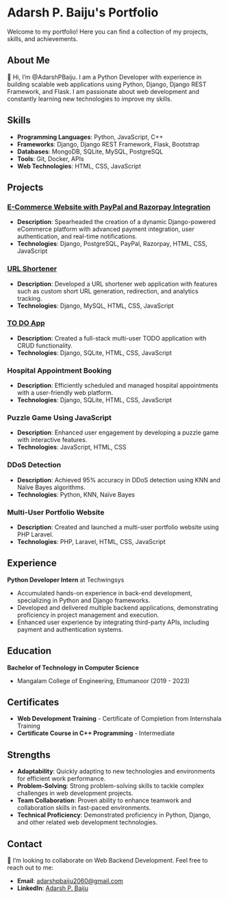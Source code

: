 # Adarsh P. Baiju's Portfolio

Welcome to my portfolio! Here you can find a collection of my projects, skills, and achievements.

## About Me
👋 Hi, I’m @AdarshPBaiju. I am a Python Developer with experience in building scalable web applications using Python, Django, Django REST Framework, and Flask. I am passionate about web development and constantly learning new technologies to improve my skills.

## Skills
- **Programming Languages**: Python, JavaScript, C++
- **Frameworks**: Django, Django REST Framework, Flask, Bootstrap
- **Databases**: MongoDB, SQLite, MySQL, PostgreSQL
- **Tools**: Git, Docker, APIs
- **Web Technologies**: HTML, CSS, JavaScript

## Projects

### [E-Commerce Website with PayPal and Razorpay Integration](https://ecomm-riode.onrender.com/)
- **Description**: Spearheaded the creation of a dynamic Django-powered eCommerce platform with advanced payment integration, user authentication, and real-time notifications.
- **Technologies**: Django, PostgreSQL, PayPal, Razorpay, HTML, CSS, JavaScript

### [URL Shortener](https://shorturl-ibm9.onrender.com/)
- **Description**: Developed a URL shortener web application with features such as custom short URL generation, redirection, and analytics tracking.
- **Technologies**: Django, MySQL, HTML, CSS, JavaScript

### [TO DO App](https://todo-nety.onrender.com/)
- **Description**: Created a full-stack multi-user TODO application with CRUD functionality.
- **Technologies**: Django, SQLite, HTML, CSS, JavaScript

### Hospital Appointment Booking
- **Description**: Efficiently scheduled and managed hospital appointments with a user-friendly web platform.
- **Technologies**: Django, SQLite, HTML, CSS, JavaScript

### Puzzle Game Using JavaScript
- **Description**: Enhanced user engagement by developing a puzzle game with interactive features.
- **Technologies**: JavaScript, HTML, CSS

### DDoS Detection
- **Description**: Achieved 95% accuracy in DDoS detection using KNN and Naïve Bayes algorithms.
- **Technologies**: Python, KNN, Naïve Bayes

### Multi-User Portfolio Website
- **Description**: Created and launched a multi-user portfolio website using PHP Laravel.
- **Technologies**: PHP, Laravel, HTML, CSS, JavaScript

## Experience

**Python Developer Intern** at Techwingsys
- Accumulated hands-on experience in back-end development, specializing in Python and Django frameworks.
- Developed and delivered multiple backend applications, demonstrating proficiency in project management and execution.
- Enhanced user experience by integrating third-party APIs, including payment and authentication systems.

## Education

**Bachelor of Technology in Computer Science**
- Mangalam College of Engineering, Ettumanoor (2019 - 2023)

## Certificates
- **Web Development Training** - Certificate of Completion from Internshala Training
- **Certificate Course in C++ Programming** - Intermediate

## Strengths
- **Adaptability**: Quickly adapting to new technologies and environments for efficient work performance.
- **Problem-Solving**: Strong problem-solving skills to tackle complex challenges in web development projects.
- **Team Collaboration**: Proven ability to enhance teamwork and collaboration skills in fast-paced environments.
- **Technical Proficiency**: Demonstrated proficiency in Python, Django, and other related web development technologies.

## Contact
💞️ I’m looking to collaborate on Web Backend Development. Feel free to reach out to me:
- **Email**: [adarshpbaiju2060@gmail.com](mailto:adarshpbaiju2060@gmail.com)
- **LinkedIn**: [Adarsh P. Baiju](https://www.linkedin.com/in/adarsh-p-baiju/)
